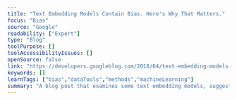 ```yaml
---
title: "Text Embedding Models Contain Bias. Here's Why That Matters."
focus: "Bias"
source: "Google"
readability: ["Expert"]
type: "Blog"
toolPurpose: []
toolAccessibilityIssues: []
openSource: false
link: "https://developers.googleblog.com/2018/04/text-embedding-models-contain-bias.html"
keywords: []
learnTags: ["bias","dataTools","methods","machineLearning"]
summary: "A blog post that examines some text embedding models, suggests bias evaluation tools and looks at the larger impacts of bias when building applications. "
---
```


